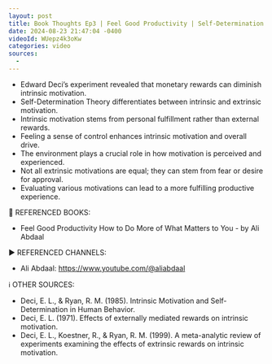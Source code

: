 ```yaml
---
layout: post
title: Book Thoughts Ep3 | Feel Good Productivity | Self-Determination Theory
date: 2024-08-23 21:47:04 -0400
videoId: WUepz4k3oKw
categories: video
sources:
  - 
---
```


- Edward Deci’s experiment revealed that monetary rewards can diminish intrinsic motivation.
- Self-Determination Theory differentiates between intrinsic and extrinsic motivation.
- Intrinsic motivation stems from personal fulfillment rather than external rewards.
- Feeling a sense of control enhances intrinsic motivation and overall drive.
- The environment plays a crucial role in how motivation is perceived and experienced.
- Not all extrinsic motivations are equal; they can stem from fear or desire for approval.
- Evaluating various motivations can lead to a more fulfilling productive experience.

📗 REFERENCED BOOKS:
- Feel Good Productivity How to Do More of What Matters to You - by Ali Abdaal

▶️ REFERENCED CHANNELS:
- Ali Abdaal: https://www.youtube.com/@aliabdaal

ℹ️ OTHER SOURCES:
- Deci, E. L., & Ryan, R. M. (1985). Intrinsic Motivation and Self-Determination in Human Behavior.
- Deci, E. L. (1971). Effects of externally mediated rewards on intrinsic motivation.
- Deci, E. L., Koestner, R., & Ryan, R. M. (1999). A meta-analytic review of experiments examining the effects of extrinsic rewards on intrinsic motivation.
